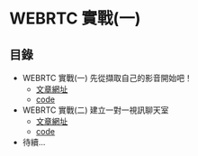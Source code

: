 # WEBRTC 實戰(一)

## 目錄

- WEBRTC 實戰(一) 先從擷取自己的影音開始吧！
  - [文章網址](https://maplecheng.org/archives/70)
  - [code](https://github.com/MapleCheng/webRTC/tree/master/chapter1)
- WEBRTC 實戰(二) 建立一對一視訊聊天室
  - [文章網址](https://maplecheng.org/archives/187)
  - [code](https://github.com/MapleCheng/webRTC/tree/master/chapter2)
- 待續...
